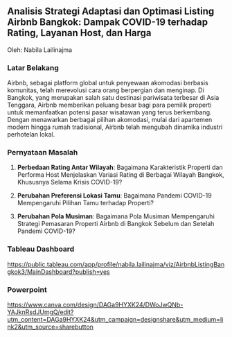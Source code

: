 ## **Analisis Strategi Adaptasi dan Optimasi Listing Airbnb Bangkok:** Dampak COVID-19 terhadap Rating, Layanan Host, dan Harga

Oleh: Nabila Lailinajma

### Latar Belakang
Airbnb, sebagai platform global untuk penyewaan akomodasi berbasis komunitas, telah merevolusi cara orang berpergian dan menginap. Di Bangkok, yang merupakan salah satu destinasi pariwisata terbesar di Asia Tenggara, Airbnb memberikan peluang besar bagi para pemilik properti untuk memanfaatkan potensi pasar wisatawan yang terus berkembang. Dengan menawarkan berbagai pilihan akomodasi, mulai dari apartemen modern hingga rumah tradisional, Airbnb telah mengubah dinamika industri perhotelan lokal.

### Pernyataan Masalah

1. **Perbedaan Rating Antar Wilayah**: Bagaimana Karakteristik Properti dan Performa Host Menjelaskan Variasi Rating di Berbagai Wilayah Bangkok, Khususnya Selama Krisis COVID-19?

2. **Perubahan Preferensi Lokasi Tamu**: Bagaimana Pandemi COVID-19 Mempengaruhi Pilihan Tamu terhadap Properti?

3. **Perubahan Pola Musiman**: Bagaimana Pola Musiman Mempengaruhi Strategi Pemasaran Properti Airbnb di Bangkok Sebelum dan Setelah Pandemi COVID-19?

### Tableau Dashboard
https://public.tableau.com/app/profile/nabila.lailinajma/viz/AirbnbListingBangkok3/MainDashboard?publish=yes

### Powerpoint
https://www.canva.com/design/DAGa9HYXK24/DWoJwQNb-YAJknRsdJUmgQ/edit?utm_content=DAGa9HYXK24&utm_campaign=designshare&utm_medium=link2&utm_source=sharebutton
